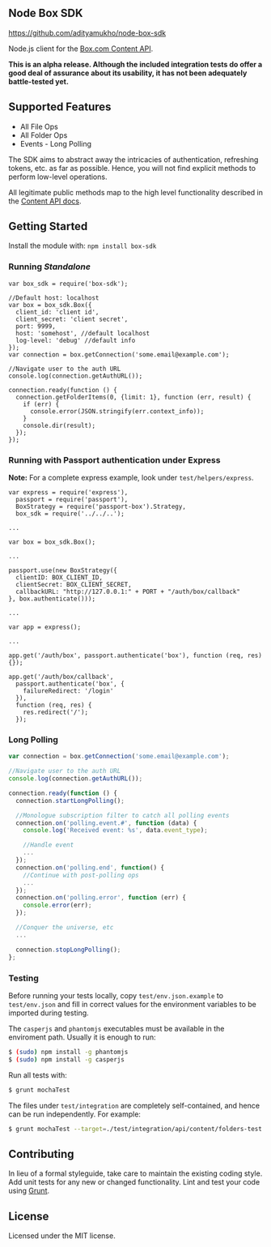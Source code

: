 ## Node Box SDK
https://github.com/adityamukho/node-box-sdk

Node.js client for the [Box.com Content API](https://developers.box.com/docs/).

**This is an alpha release. Although the included integration tests do offer a good deal of assurance about its usability, it has not been adequately battle-tested yet.**

## Supported Features
* All File Ops
* All Folder Ops
* Events - Long Polling

The SDK aims to abstract away the intricacies of authentication, refreshing tokens, etc. as far as possible. Hence, you will not find explicit methods to perform low-level operations.

All legitimate public methods map to the high level functionality described in the [Content API docs](https://developers.box.com/docs/).

## Getting Started
Install the module with: `npm install box-sdk`

### Running _Standalone_

```
var box_sdk = require('box-sdk');

//Default host: localhost
var box = box_sdk.Box({
  client_id: 'client id',
  client_secret: 'client secret',
  port: 9999,
  host: 'somehost', //default localhost
  log-level: 'debug' //default info
});
var connection = box.getConnection('some.email@example.com');

//Navigate user to the auth URL
console.log(connection.getAuthURL());

connection.ready(function () {
  connection.getFolderItems(0, {limit: 1}, function (err, result) {
    if (err) {
      console.error(JSON.stringify(err.context_info));
    }
    console.dir(result);
  });
});
```

### Running with Passport authentication under Express
**Note:** For a complete express example, look under `test/helpers/express`.
```
var express = require('express'),
  passport = require('passport'),
  BoxStrategy = require('passport-box').Strategy,
  box_sdk = require('../../..');

...

var box = box_sdk.Box();

...

passport.use(new BoxStrategy({
  clientID: BOX_CLIENT_ID,
  clientSecret: BOX_CLIENT_SECRET,
  callbackURL: "http://127.0.0.1:" + PORT + "/auth/box/callback"
}, box.authenticate()));

...

var app = express();

...

app.get('/auth/box', passport.authenticate('box'), function (req, res) {});

app.get('/auth/box/callback',
  passport.authenticate('box', {
    failureRedirect: '/login'
  }),
  function (req, res) {
    res.redirect('/');
  });
```

### Long Polling
```javascript
var connection = box.getConnection('some.email@example.com');

//Navigate user to the auth URL
console.log(connection.getAuthURL());

connection.ready(function () {
  connection.startLongPolling();

  //Monologue subscription filter to catch all polling events
  connection.on('polling.event.#', function (data) {
    console.log('Received event: %s', data.event_type);

    //Handle event
    ...
  });
  connection.on('polling.end', function() {
    //Continue with post-polling ops
    ...
  });
  connection.on('polling.error', function (err) {
    console.error(err);
  });

  //Conquer the universe, etc
  ...

  connection.stopLongPolling();
};
```

### Testing
Before running your tests locally, copy `test/env.json.example` to `test/env.json` and fill in correct values for the environment variables to be imported during testing.

The `casperjs` and `phantomjs` executables must be available in the enviroment path. Usually it is enough to run:
```bash
$ (sudo) npm install -g phantomjs
$ (sudo) npm install -g casperjs
```

Run all tests with:
```bash
$ grunt mochaTest
```

The files under `test/integration` are completely self-contained, and hence can be run independently. For example:
```bash
$ grunt mochaTest --target=./test/integration/api/content/folders-test.js
```

## Contributing
In lieu of a formal styleguide, take care to maintain the existing coding style. Add unit tests for any new or changed functionality. Lint and test your code using [Grunt](http://gruntjs.com/).

## License
Licensed under the MIT license.
